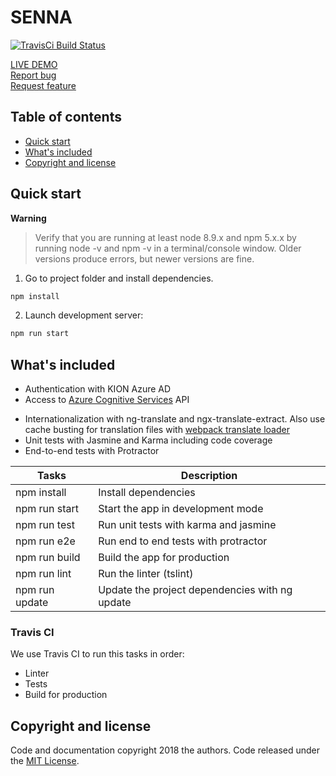   <h1>SENNA</h1>
  <p>
    <a href="https://travis-ci.com/KIDICA/SENNA" name="SENNA Builds" target="_blank">
      <img src="https://travis-ci.com/KIDICA/SENNA.svg?branch=master" alt="TravisCi Build Status" />
    </a>
  </p>
  <p>
    <a href="https://kidica.github.io/SENNA" target="_blank">LIVE DEMO</a>
    <br>
    <a href="https://github.com/KIDICA/SENNA/issues/new">Report bug</a>
    <br>
    <a href="https://github.com/KIDICA/SENNA/issues/new">Request feature</a>
  </p>
</p>

## Table of contents

- [Quick start](#quick-start)
- [What's included](#whats-included)
- [Copyright and license](#copyright-and-license)

## Quick start

**Warning**

> Verify that you are running at least node 8.9.x and npm 5.x.x by running node -v and npm -v in a terminal/console window. Older versions produce errors, but newer versions are fine.

1. Go to project folder and install dependencies.
 ```bash
 npm install
 ```

2. Launch development server:
 ```bash
 npm run start
 ```
 
## What's included

+ Authentication with KION Azure AD
+ Access to <a href='https://docs.microsoft.com/en-us/azure/cognitive-services/computer-vision/home' target='_blank'>Azure Cognitive Services</a> API
* Internationalization with ng-translate and ngx-translate-extract. Also use cache busting for translation files with [webpack translate loader](https://github.com/ngx-translate/http-loader#angular-cliwebpack-translateloader-example)
* Unit tests with Jasmine and Karma including code coverage
* End-to-end tests with Protractor

Tasks                    | Description
-------------------------|---------------------------------------------------------------------------------------
npm install              | Install dependencies
npm run start            | Start the app in development mode
npm run test             | Run unit tests with karma and jasmine
npm run e2e              | Run end to end tests with protractor
npm run build            | Build the app for production
npm run lint             | Run the linter (tslint)
npm run update           | Update the project dependencies with ng update

### Travis CI

We use Travis CI to run this tasks in order:
* Linter
* Tests
* Build for production

## Copyright and license

Code and documentation copyright 2018 the authors. Code released under the [MIT License](https://github.com/KIDICA/SENNA/blob/master/LICENSE).

